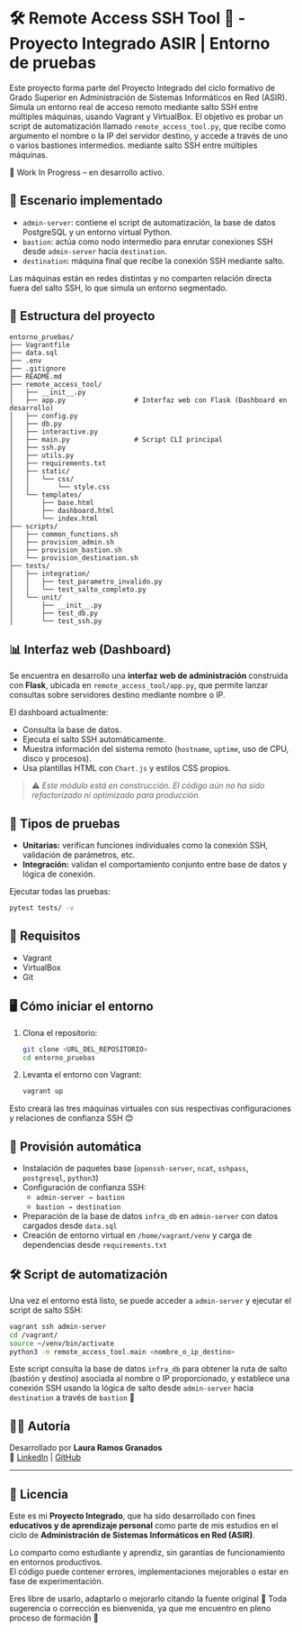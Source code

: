 # 🛠️ Remote Access SSH Tool 🦘 - Proyecto Integrado ASIR | Entorno de pruebas

Este proyecto forma parte del Proyecto Integrado del ciclo formativo de Grado Superior en Administración de Sistemas Informáticos en Red (ASIR). Simula un entorno real de acceso remoto mediante salto SSH entre múltiples máquinas, usando Vagrant y VirtualBox. El objetivo es probar un script de automatización llamado `remote_access_tool.py`, que recibe como argumento el nombre o la IP del servidor destino, y accede a través de uno o varios bastiones intermedios. mediante salto SSH entre múltiples máquinas.

 🚧 Work In Progress – en desarrollo activo.

## 🔧 Escenario implementado

- `admin-server`: contiene el script de automatización, la base de datos PostgreSQL y un entorno virtual Python.
- `bastion`: actúa como nodo intermedio para enrutar conexiones SSH desde `admin-server` hacia `destination`.
- `destination`: máquina final que recibe la conexión SSH mediante salto.

Las máquinas están en redes distintas y no comparten relación directa fuera del salto SSH, lo que simula un entorno segmentado.

## 📁 Estructura del proyecto

```
entorno_pruebas/
├── Vagrantfile
├── data.sql
├── .env
├── .gitignore
├── README.md
├── remote_access_tool/
│   ├── __init__.py
│   ├── app.py                 # Interfaz web con Flask (Dashboard en desarrollo)
│   ├── config.py
│   ├── db.py
│   ├── interactive.py
│   ├── main.py                # Script CLI principal
│   ├── ssh.py
│   ├── utils.py
│   ├── requirements.txt
│   ├── static/
│   │   └── css/
│   │       └── style.css
│   └── templates/
│       ├── base.html
│       ├── dashboard.html
│       └── index.html
├── scripts/
│   ├── common_functions.sh
│   ├── provision_admin.sh
│   ├── provision_bastion.sh
│   └── provision_destination.sh
├── tests/
│   ├── integration/
│   │   ├── test_parametro_invalido.py
│   │   └── test_salto_completo.py
│   └── unit/
│       ├── __init__.py
│       ├── test_db.py
│       └── test_ssh.py

```

## 📊 Interfaz web (Dashboard)

Se encuentra en desarrollo una **interfaz web de administración** construida con **Flask**, ubicada en `remote_access_tool/app.py`, que permite lanzar consultas sobre servidores destino mediante nombre o IP.

El dashboard actualmente:

- Consulta la base de datos.
- Ejecuta el salto SSH automáticamente.
- Muestra información del sistema remoto (`hostname`, `uptime`, uso de CPU, disco y procesos).
- Usa plantillas HTML con `Chart.js` y estilos CSS propios.

> ⚠️ *Este módulo está en construcción. El código aún no ha sido refactorizado ni optimizado para producción.*

## 🧪 Tipos de pruebas

- **Unitarias:** verifican funciones individuales como la conexión SSH, validación de parámetros, etc.
- **Integración:** validan el comportamiento conjunto entre base de datos y lógica de conexión.

Ejecutar todas las pruebas:

```bash
pytest tests/ -v

```

## 🚀 Requisitos

- Vagrant
- VirtualBox
- Git

## 🖥️ Cómo iniciar el entorno

1. Clona el repositorio:
   ```bash
   git clone <URL_DEL_REPOSITORIO>
   cd entorno_pruebas
   ```

2. Levanta el entorno con Vagrant:
   ```bash
   vagrant up
   ```

Esto creará las tres máquinas virtuales con sus respectivas configuraciones y relaciones de confianza SSH 😊

## 🧰 Provisión automática

- Instalación de paquetes base (`openssh-server`, `ncat`, `sshpass`, `postgresql`, `python3`)
- Configuración de confianza SSH:
  - `admin-server → bastion`
  - `bastion → destination`
- Preparación de la base de datos `infra_db` en `admin-server` con datos cargados desde `data.sql`
- Creación de entorno virtual en `/home/vagrant/venv` y carga de dependencias desde `requirements.txt`

## 🛠️ Script de automatización

Una vez el entorno está listo, se puede acceder a `admin-server` y ejecutar el script de salto SSH:

```bash
vagrant ssh admin-server
cd /vagrant/
source ~/venv/bin/activate
python3 -m remote_access_tool.main <nombre_o_ip_destino>
```

Este script consulta la base de datos `infra_db` para obtener la ruta de salto (bastión y destino) asociada al nombre o IP proporcionado, y establece una conexión SSH usando la lógica de salto desde `admin-server` hacia `destination` a través de `bastion` 🦘

## 👩‍💻 Autoría

Desarrollado por **Laura Ramos Granados**  
📧 [LinkedIn](https://www.linkedin.com/in/emele-ramos-granados/) |  [GitHub](https://github.com/ramossinflores)

---

## 📄 Licencia

Este es mi **Proyecto Integrado**, que ha sido desarrollado con fines **educativos y de aprendizaje personal** como parte de mis estudios en el ciclo de **Administración de Sistemas Informáticos en Red (ASIR)**.

Lo comparto como estudiante y aprendiz, sin garantías de funcionamiento en entornos productivos.  
El código puede contener errores, implementaciones mejorables o estar en fase de experimentación.

Eres libre de usarlo, adaptarlo o mejorarlo citando la fuente original 💛
Toda sugerencia o corrección es bienvenida, ya que me encuentro en pleno proceso de formación 🙌
